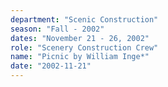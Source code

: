 ```yaml
---
department: "Scenic Construction"
season: "Fall - 2002"
dates: "November 21 - 26, 2002"
role: "Scenery Construction Crew"
name: "Picnic by William Inge*"
date: "2002-11-21"
---
```

